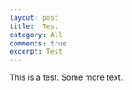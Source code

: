 ```yaml
---
layout: post
title:  Test
category: All 
comments: true
excerpt: Test
---
```


This is a test.
Some more text.